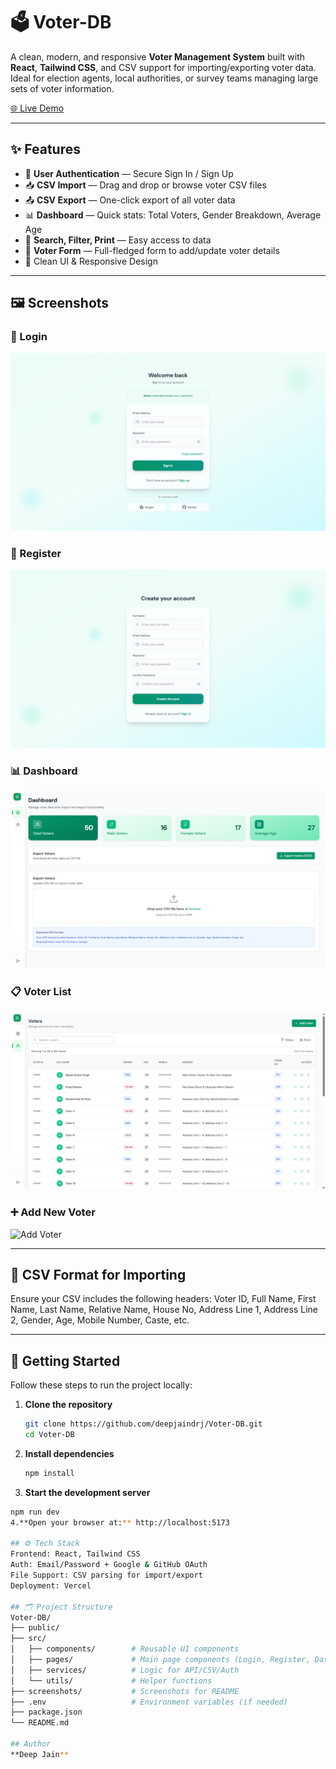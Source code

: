 # 🗳️ Voter-DB

A clean, modern, and responsive **Voter Management System** built with **React**, **Tailwind CSS**, and CSV support for importing/exporting voter data. Ideal for election agents, local authorities, or survey teams managing large sets of voter information.

[🌐 Live Demo](https://voter-db.vercel.app)

---

## ✨ Features

- 🔐 **User Authentication** — Secure Sign In / Sign Up
- 📥 **CSV Import** — Drag and drop or browse voter CSV files
- 📤 **CSV Export** — One-click export of all voter data
- 📊 **Dashboard** — Quick stats: Total Voters, Gender Breakdown, Average Age
- 🔎 **Search, Filter, Print** — Easy access to data
- 🧾 **Voter Form** — Full-fledged form to add/update voter details
- 🧹 Clean UI & Responsive Design

---

## 🖼️ Screenshots

### 🔑 Login
![Login](./screenshots/login.png)

### 📝 Register
![Register](./screenshots/register.png)

### 📊 Dashboard
![Dashboard](./screenshots/dashboard.png)

### 📋 Voter List
![Voter List](./screenshots/voter.png)

### ➕ Add New Voter
![Add Voter](./screenshots/add-voter.png)

---
## 📂 CSV Format for Importing

Ensure your CSV includes the following headers: Voter ID, Full Name, First Name, Last Name, Relative Name, House No, Address Line 1, Address Line 2, Gender, Age, Mobile Number, Caste, etc.


---

## 🚀 Getting Started

Follow these steps to run the project locally:

1. **Clone the repository**
   ```bash
   git clone https://github.com/deepjaindrj/Voter-DB.git
   cd Voter-DB
2. **Install dependencies**
   ```bash
   npm install
3. **Start the development server**
  ```bash
  npm run dev
4.**Open your browser at:** http://localhost:5173

## ⚙️ Tech Stack
Frontend: React, Tailwind CSS
Auth: Email/Password + Google & GitHub OAuth
File Support: CSV parsing for import/export
Deployment: Vercel

## 🗂️ Project Structure
Voter-DB/
├── public/
├── src/
│   ├── components/        # Reusable UI components
│   ├── pages/             # Main page components (Login, Register, Dashboard, etc.)
│   ├── services/          # Logic for API/CSV/Auth
│   └── utils/             # Helper functions
├── screenshots/           # Screenshots for README
├── .env                   # Environment variables (if needed)
├── package.json
└── README.md

## Author
**Deep Jain**
